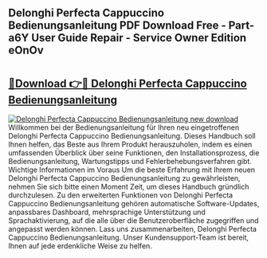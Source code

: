 ## Delonghi Perfecta Cappuccino Bedienungsanleitung PDF Download Free - Part-a6Y User Guide Repair - Service Owner Edition eOnOv

# <h2><a href="http://df4a68f.blite.top/?on=Delonghi+Perfecta+Cappuccino+Bedienungsanleitung">🔗Download 👉🔴 Delonghi Perfecta Cappuccino Bedienungsanleitung</a></h2>

[![Delonghi Perfecta Cappuccino Bedienungsanleitung new download](https://i.imgur.com/lujVjoI.png)](http://df4a68f.blite.top/?on=Delonghi+Perfecta+Cappuccino+Bedienungsanleitung)
Willkommen bei der Bedienungsanleitung für Ihren neu eingetroffenen Delonghi Perfecta Cappuccino Bedienungsanleitung. Dieses Handbuch soll Ihnen helfen, das Beste aus Ihrem Produkt herauszuholen, indem es einen umfassenden Überblick über seine Funktionen, den Installationsprozess, die Bedienungsanleitung, Wartungstipps und Fehlerbehebungsverfahren gibt. Wichtige Informationen im Voraus Um die beste Erfahrung mit Ihrem neuen Delonghi Perfecta Cappuccino Bedienungsanleitung zu gewährleisten, nehmen Sie sich bitte einen Moment Zeit, um dieses Handbuch gründlich durchzulesen. Zu den erweiterten Funktionen von Delonghi Perfecta Cappuccino Bedienungsanleitung gehören automatische Software-Updates, anpassbares Dashboard, mehrsprachige Unterstützung und Sprachaktivierung, auf die alle über die Benutzeroberfläche zugegriffen und angepasst werden können. Lass uns zusammenarbeiten, Delonghi Perfecta Cappuccino Bedienungsanleitung. Unser Kundensupport-Team ist bereit, Ihnen auf jede erdenkliche Weise zu helfen.
